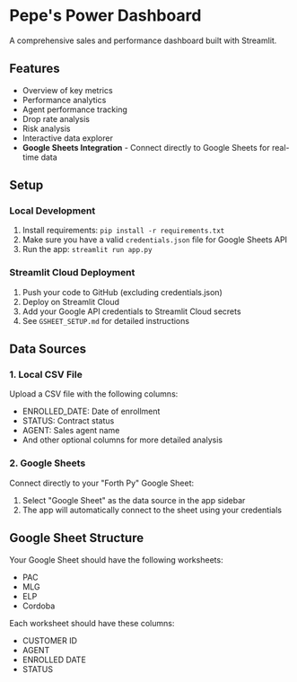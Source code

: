 # Pepe's Power Dashboard

A comprehensive sales and performance dashboard built with Streamlit.

## Features
- Overview of key metrics
- Performance analytics
- Agent performance tracking
- Drop rate analysis
- Risk analysis
- Interactive data explorer
- **Google Sheets Integration** - Connect directly to Google Sheets for real-time data

## Setup

### Local Development
1. Install requirements: `pip install -r requirements.txt`
2. Make sure you have a valid `credentials.json` file for Google Sheets API
3. Run the app: `streamlit run app.py`

### Streamlit Cloud Deployment
1. Push your code to GitHub (excluding credentials.json)
2. Deploy on Streamlit Cloud
3. Add your Google API credentials to Streamlit Cloud secrets
4. See `GSHEET_SETUP.md` for detailed instructions

## Data Sources

### 1. Local CSV File
Upload a CSV file with the following columns:
- ENROLLED_DATE: Date of enrollment
- STATUS: Contract status
- AGENT: Sales agent name
- And other optional columns for more detailed analysis

### 2. Google Sheets
Connect directly to your "Forth Py" Google Sheet:
1. Select "Google Sheet" as the data source in the app sidebar
2. The app will automatically connect to the sheet using your credentials

## Google Sheet Structure

Your Google Sheet should have the following worksheets:
- PAC
- MLG
- ELP
- Cordoba

Each worksheet should have these columns:
- CUSTOMER ID
- AGENT
- ENROLLED DATE
- STATUS